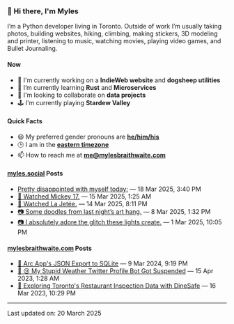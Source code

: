 ### 👋 Hi there, I'm Myles

I’m a Python developer living in Toronto. Outside of work I’m usually taking photos, building websites, hiking, climbing, making stickers, 3D modeling and printer, listening to music, watching movies, playing video games, and Bullet Journaling.

#### Now

-   🔭 I'm currently working on a **IndieWeb website** and **dogsheep utilities**
-   🌱 I’m currently learning **Rust** and **Microservices**
-   👯 I'm looking to collaborate on **data projects**
-   🕹️ I'm currently playing **Stardew Valley**

#### Quick Facts

-   😆 My preferred gender pronouns are **[he/him/his](https://www.mypronouns.org/he-him)**
-   🕒 I am in the **[eastern timezone](https://time.is/Toronto)**
-   📫 How to reach me at **[me@mylesbraithwaite.com](mailto:me@mylesbraithwaite.com)**

<!--
-   🤔 I’m looking for help with ...
-   💬 Ask me about ...
-   ⚡ Fun fact: ...
-->

#### [myles.social](https://myles.social/) Posts
<!-- START: MICROBLOG_POSTS -->
-   [Pretty disappointed with myself today:](https://myles.social/2025/03/18/pretty-disappointed-with-myself-today.html) — 18 Mar 2025, 3:40 PM
-   [🎥 Watched Mickey 17.](https://myles.social/2025/03/15/watched-mickey.html) — 15 Mar 2025, 1:25 AM
-   [🎥 Watched La Jetée.](https://myles.social/2025/03/14/watching-la-jete.html) — 14 Mar 2025, 8:11 PM
-   [📷 Some doodles from last night’s art hang.](https://myles.social/2025/03/08/some-doodles-from-last-nights.html) — 8 Mar 2025, 1:32 PM
-   [📷 I absolutely adore the glitch these lights create.](https://myles.social/2025/03/01/i-absolutely-adore-the-glitch.html) — 1 Mar 2025, 10:05 PM
<!-- END: MICROBLOG_POSTS -->

#### [mylesbraithwaite.com](https://mylesbraithwaite.com/) Posts
<!-- START: BLOG_POSTS -->
-   [📝 Arc App's JSON Export to SQLite](https://mylesbraithwaite.com/arc-apps-json-export-to-sqlite) — 9 Mar 2024, 9:19 PM
-   [📝 😢 My Stupid Weather Twitter Profile Bot Got Suspended](https://mylesbraithwaite.com/my-stupid-weather-twitter-profile-bot-got-suspended) — 15 Apr 2023, 1:28 AM
-   [📝 Exploring Toronto's Restaurant Inspection Data with DineSafe](https://mylesbraithwaite.com/exploring-torontos-restaurant-inspection-data-with-dinesafe) — 16 Mar 2023, 10:29 PM
<!-- END: BLOG_POSTS -->

---

<!-- START: LAST_UPDATED_AT -->
Last updated on: 20 March 2025
<!-- END: LAST_UPDATED_AT -->

